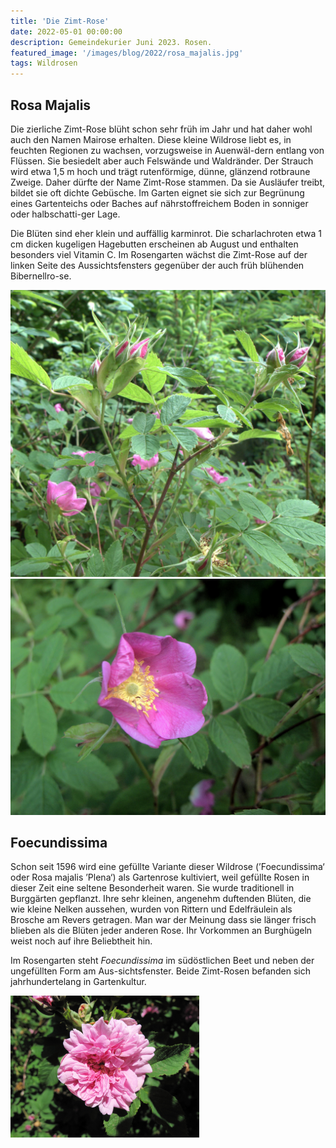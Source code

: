```yaml
---
title: 'Die Zimt-Rose'
date: 2022-05-01 00:00:00
description: Gemeindekurier Juni 2023. Rosen.
featured_image: '/images/blog/2022/rosa_majalis.jpg'
tags: Wildrosen
---
```


## Rosa Majalis

Die zierliche Zimt-Rose blüht schon sehr früh im Jahr und hat daher wohl auch den Namen Mairose erhalten. Diese kleine Wildrose liebt es, in feuchten Regionen zu wachsen, vorzugsweise in Auenwäl-dern entlang von Flüssen. Sie besiedelt aber auch Felswände und Waldränder. Der Strauch wird etwa 1,5 m hoch und trägt rutenförmige, dünne, glänzend rotbraune Zweige. Daher dürfte der Name Zimt-Rose stammen. Da sie Ausläufer treibt, bildet sie oft dichte Gebüsche. Im Garten eignet sie sich zur Begrünung eines Gartenteichs oder Baches auf nährstoffreichem Boden in sonniger oder halbschatti-ger Lage. 
 
Die Blüten sind eher klein und auffällig karminrot. Die scharlachroten etwa 1 cm dicken kugeligen Hagebutten erscheinen ab August und enthalten besonders viel Vitamin C. Im Rosengarten wächst die Zimt-Rose auf der linken Seite des Aussichtsfensters gegenüber der auch früh blühenden Bibernellro-se.

<div class="gallery" data-columns="2">
	<img src="/images/blog/2022/rosa_majalis.jpg">
	<img src="/images/blog/2022/rosa_majalis_1.jpg">
</div>

## Foecundissima
Schon seit 1596 wird eine gefüllte Variante dieser Wildrose (’Foecundissima‘ oder Rosa majalis ’Plena‘) als Gartenrose kultiviert, weil gefüllte Rosen in dieser Zeit eine seltene Besonderheit waren. Sie wurde traditionell in Burggärten gepflanzt. Ihre sehr kleinen, angenehm duftenden Blüten, die wie kleine Nelken aussehen, wurden von Rittern und Edelfräulein als Brosche am Revers getragen. Man war der Meinung dass sie länger frisch blieben als die Blüten jeder anderen Rose. Ihr Vorkommen an Burghügeln weist noch auf ihre Beliebtheit hin.

Im Rosengarten steht *Foecundissima* im südöstlichen Beet und neben der ungefüllten Form am Aus-sichtsfenster. Beide Zimt-Rosen befanden sich jahrhundertelang in Gartenkultur.

<img src="/images/blog/2022/rosa_majalis_plena.jpg"  width="60%" height="60%">

